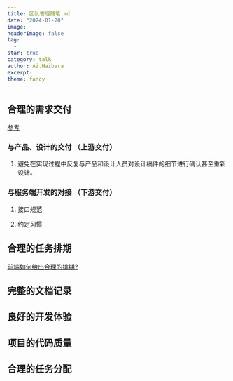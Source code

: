 ```yaml
---
title: 团队管理随笔.md
date: "2024-01-20"
image: 
headerImage: false
tag:
  -
star: true
category: talk
author: Ai.Haibara
excerpt: 
theme: fancy
---
```


## 合理的需求交付

[参考](https://juejin.cn/post/6866648180537491463)

### 与产品、设计的交付 （上游交付）

1. 避免在实现过程中反复与产品和设计人员对设计稿件的细节进行确认甚至重新设计。

### 与服务端开发的对接 （下游交付）

1. 接口规范

2. 约定习惯

## 合理的任务排期

[前端如何给出合理的排期?](<https://zhuanlan.zhihu.com/p/561514811>)

## 完整的文档记录

## 良好的开发体验

## 项目的代码质量

## 合理的任务分配
